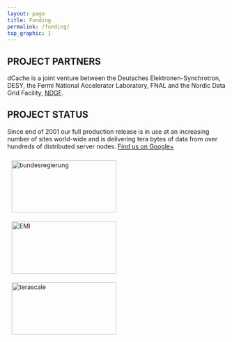 ```yaml
---
layout: page
title: Funding
permalink: /funding/
top_graphic: 1
---
```


## PROJECT PARTNERS
dCache is a joint venture between the Deutsches Elektronen-Synchrotron, DESY, the Fermi National Accelerator Laboratory, FNAL and the Nordic Data Grid Facility, [NDGF](https://neic.nordforsk.org/activities/nt1/).
	
## PROJECT STATUS
Since end of 2001 our full production release is in use at an increasing number of sites world-wide and is delivering tera bytes of data from over hundreds of distributed server nodes.
[Find us on Google+](https://plus.google.com/106301747498127518233) 

<div class="text-center">
              <a href="https://www.bundesregierung.de/Webs/Breg/DE/Bundesregierung/Bundesministerien/BMBF/_node.html"><img src="{{site.baseurl}}/images/bmbf-logo.png" alt="bundesregierung" width="240" height="120" style="padding: 10px;"></a>
              <a href="https://en.wikipedia.org/wiki/European_Middleware_Initiative"><img src="{{site.baseurl}}/images/emi-blue1.png" alt="EMI" width="240" height="120" style="padding: 10px;"></a>
              <a href="http://www.terascale.de/"><img src="{{site.baseurl}}/images/physicsattheterascale.png" alt="terascale" width="240" height="120" style="padding: 10px;"></a>
              
         
